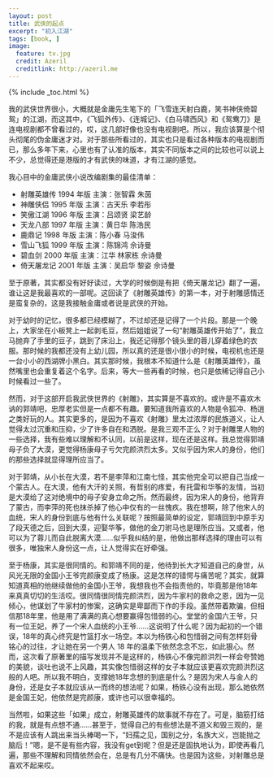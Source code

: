 ```yaml
---
layout: post
title: 武侠的起点
excerpt: "初入江湖"
tags: [book, ]
image:
  feature: tv.jpg
  credit: Azeril
  creditlink: http://azeril.me
---
```


{% include _toc.html %}

我的武侠世界很小，大概就是金庸先生笔下的「飞雪连天射白鹿，笑书神侠倚碧鸳」的江湖，而这其中，《飞狐外传》、《连城记》、《白马啸西风》和《鸳鸯刀》是连电视剧都不曾看过的，哎，这几部好像也没有电视剧吧。所以，我应该算是个彻头彻尾的伪金庸迷才对。对于那些所看过的，其实也只是看过各种版本的电视剧而已，那么多年下来，心里也有了认准的版本，其实不同版本之间的比较也可以说上不少，总觉得还是港版的才有武侠的味道，才有江湖的感觉。

我心目中的金庸武侠小说改编剧集的最佳清单：

* 射雕英雄传 1994 年版 主演：张智霖 朱茵
* 神雕侠侣 1995 年版 主演：古天乐 李若彤
* 笑傲江湖 1996 年版 主演：吕颂贤 梁艺龄
* 天龙八部 1997 年版 主演：黄日华 陈浩民
* 鹿鼎记 1998 年版 主演：陈小春 马浚伟
* 雪山飞狐 1999 年版 主演：陈锦鸿 佘诗曼
* 碧血剑 2000 年版 主演：江华 林家栋 佘诗曼
* 倚天屠龙记 2001 年版 主演：吴启华 黎姿 佘诗曼

至于原著，其实都没有好好读过，大学的时候倒是有把《倚天屠龙记》翻了一遍，谁让这是我最喜欢的一部呢。这回读了《射雕英雄传》的第一本，对于射雕感情还是蛮复杂的，这是我接触金庸或者说是武侠的开始。

对于幼时的记忆，很多都已经模糊了，不过却还是记得了一个片段。那是一个晚上，大家坐在小板凳上一起剥毛豆，然后姐姐说了一句“射雕英雄传开始了”，我立马抛弃了手里的豆子，跳到了床沿上，我还记得那个镜头里的蓉儿穿着绿色的衣服。那时候的我都还没有上幼儿园，所以真的还是很小很小的时候，电视机也还是一台小小的西湖牌小黑白。其实那时候，我根本不知道什么是《射雕英雄传》，虽然嘴里也会重复着这个名字。后来，等大一些再看的时候，也只是依稀记得自己小时候看过一些了。

然而，对于这部开启我武侠世界的《射雕》，其实算是不喜欢的。或许是不喜欢木讷的郭靖吧，忠厚老实但是一点都不有趣。要知道我所喜欢的人物是令狐冲、杨逍之类好玩的人。其实更多的，是因为不喜欢《射雕》里太过浓厚的民族道义，让人觉得太过沉重和压抑，少了许多自在和洒脱。是我三观不正么？对于射雕里人物的一些选择，我有些难以理解和不认同，以前是这样，现在还是这样。我总觉得郭靖母子负了大漠，更觉得杨康母子亏欠完颜洪烈太多。又似乎因为宋人的身份，他们的那些选择就显得理所应当了。

对于郭靖，从小长在大漠，若不是李萍和江南七怪，其实他完全可以把自己当成一个蒙古人。在大漠，他有大汗的关照，有哲别的疼爱，有托雷和华筝的友情，当初是大漠给了这对绝境中的母子安身立命之所。然而最终，因为宋人的身份，他背弃了蒙古，而李萍的死也抹杀掉了他心中仅有的一丝愧疚。我在想啊，除了他宋人的血统，宋人的身份到底与他有什么关联呢？按照最简单的设定，郭靖回到中原手刃了段天德之后，回到大漠，迎娶华筝，做他的金刀驸马也是理所应当。又或者，他可以为了蓉儿而自此脱离大漠……似乎我纠结的是，他做出那样选择的理由可以有很多，唯独宋人身份这一点，让人觉得实在好牵强。

至于杨康，其实是很同情的。和郭靖不同的是，他待到长大才知道自己的身世，从风光无限的金国小王爷完颜康变成了杨康。这是怎样的错愕与痛苦呢？其实，就算知道真相的他继续做他的金国小王爷，我想我也不会指责他的，毕竟那是他18年来真真切切的生活哎。很同情很同情完颜洪烈，因为牛家村的救命之恩，因为一见倾心，他谋划了牛家村的惨案，这确实是卑鄙而下作的手段。虽然带着欺骗，但相信那18年里，他是用了满满的真心想要赢得包惜弱的心。堂堂的金国六王爷，只有一位王妃，养了一个宋人血统的小王爷……这说明了什么呢？因为起初的一个错误，18年的真心终究是竹篮打水一场空。本以为杨铁心和包惜弱之间有怎样刻骨铭心的过往，才让她在另一个男人 18 年的温柔下依然念念不忘，如此狠心。然而，这次看了原著里的描写发现并不是这样的，杨铁心不像完颜洪烈一样会夸赞她的美貌，谈吐也说不上风趣，其实像包惜弱这样的女子本就应该更喜欢完颜洪烈这般的人吧。所以我不明白，支撑她18年念想的到底是什么？是因为宋人与金人的身份，还是女子本就应该从一而终的想法呢？如果，杨铁心没有出现，那么她依然是金国王妃，他依然是完颜康，或许也可以很幸福的。

当然啦，如果这些「如果」成立，射雕英雄传的故事就不存在了。可是，脑筋打结的我，就是有点想不通……甚至于，觉得自己的有些想法是不道义和毁三观的，是不是应该有人跳出来当头棒喝一下，“妇孺之见，国别之分，名族大义，岂能抛之脑后！”嗯，是不是有些内容，我没有get到呢？但是还是固执地认为，即使再看几遍，那些不理解和同情依然会在，总是有几分不痛快。也是因为这些，对射雕总是喜欢不起来哎。



